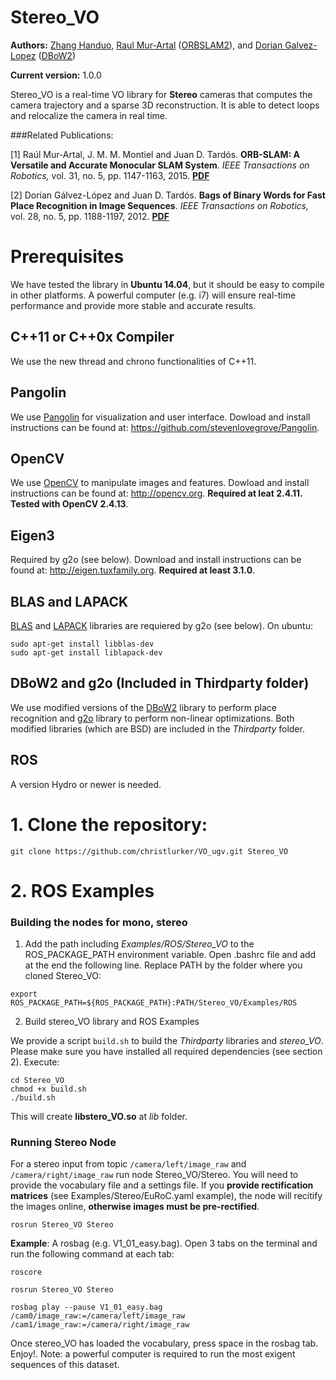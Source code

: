 # Stereo_VO
**Authors:**
[Zhang Handuo](hzhang032@e.ntu.edu.sg), [Raul Mur-Artal](http://webdiis.unizar.es/~raulmur/) ([ORBSLAM2](https://github.com/raulmur/Stereo_VO)), and [Dorian Galvez-Lopez](http://doriangalvez.com/) ([DBoW2](https://github.com/dorian3d/DBoW2))

**Current version:** 1.0.0

Stereo_VO is a real-time VO library for **Stereo** cameras that computes the camera trajectory and a sparse 3D reconstruction. It is able to detect loops and relocalize the camera in real time.

###Related Publications:

[1] Raúl Mur-Artal, J. M. M. Montiel and Juan D. Tardós. **ORB-SLAM: A Versatile and Accurate Monocular SLAM System**. *IEEE Transactions on Robotics,* vol. 31, no. 5, pp. 1147-1163, 2015. **[PDF](http://webdiis.unizar.es/~raulmur/MurMontielTardosTRO15.pdf)**

[2] Dorian Gálvez-López and Juan D. Tardós. **Bags of Binary Words for Fast Place Recognition in Image Sequences**. *IEEE Transactions on Robotics,* vol. 28, no. 5, pp.  1188-1197, 2012. **[PDF](http://doriangalvez.com/php/dl.php?dlp=GalvezTRO12.pdf)**


# Prerequisites
We have tested the library in **Ubuntu 14.04**, but it should be easy to compile in other platforms. A powerful computer (e.g. i7) will ensure real-time performance and provide more stable and accurate results.

## C++11 or C++0x Compiler
We use the new thread and chrono functionalities of C++11.

## Pangolin
We use [Pangolin](https://github.com/stevenlovegrove/Pangolin) for visualization and user interface. Dowload and install instructions can be found at: https://github.com/stevenlovegrove/Pangolin.

## OpenCV
We use [OpenCV](http://opencv.org) to manipulate images and features. Dowload and install instructions can be found at: http://opencv.org. **Required at leat 2.4.11. Tested with OpenCV 2.4.13**.

## Eigen3
Required by g2o (see below). Download and install instructions can be found at: http://eigen.tuxfamily.org. **Required at least 3.1.0**.

## BLAS and LAPACK
[BLAS](http://www.netlib.org/blas) and [LAPACK](http://www.netlib.org/lapack) libraries are requiered by g2o (see below). On ubuntu:
```
sudo apt-get install libblas-dev
sudo apt-get install liblapack-dev
```

## DBoW2 and g2o (Included in Thirdparty folder)
We use modified versions of the [DBoW2](https://github.com/dorian3d/DBoW2) library to perform place recognition and [g2o](https://github.com/RainerKuemmerle/g2o) library to perform non-linear optimizations. Both modified libraries (which are BSD) are included in the *Thirdparty* folder.

## ROS
A version Hydro or newer is needed.

# 1. Clone the repository:

```
git clone https://github.com/christlurker/VO_ugv.git Stereo_VO
```

# 2. ROS Examples

### Building the nodes for mono, stereo
1. Add the path including *Examples/ROS/Stereo_VO* to the ROS_PACKAGE_PATH environment variable. Open .bashrc file and add at the end the following line. Replace PATH by the folder where you cloned Stereo_VO:

  ```
  export ROS_PACKAGE_PATH=${ROS_PACKAGE_PATH}:PATH/Stereo_VO/Examples/ROS
  ```

2. Build stereo_VO library and ROS Examples

We provide a script `build.sh` to build the *Thirdparty* libraries and *stereo_VO*. Please make sure you have installed all required dependencies (see section 2). Execute:
```
cd Stereo_VO
chmod +x build.sh
./build.sh
```

This will create **libstero_VO.so**  at *lib* folder.

### Running Stereo Node
For a stereo input from topic `/camera/left/image_raw` and `/camera/right/image_raw` run node Stereo_VO/Stereo. You will need to provide the vocabulary file and a settings file. If you **provide rectification matrices** (see Examples/Stereo/EuRoC.yaml example), the node will recitify the images online, **otherwise images must be pre-rectified**.

  ```
  rosrun Stereo_VO Stereo
  ```

**Example**: A rosbag (e.g. V1_01_easy.bag). Open 3 tabs on the terminal and run the following command at each tab:
  ```
  roscore
  ```

  ```
  rosrun Stereo_VO Stereo
  ```

  ```
  rosbag play --pause V1_01_easy.bag /cam0/image_raw:=/camera/left/image_raw /cam1/image_raw:=/camera/right/image_raw
  ```

Once stereo_VO has loaded the vocabulary, press space in the rosbag tab. Enjoy!. Note: a powerful computer is required to run the most exigent sequences of this dataset.
